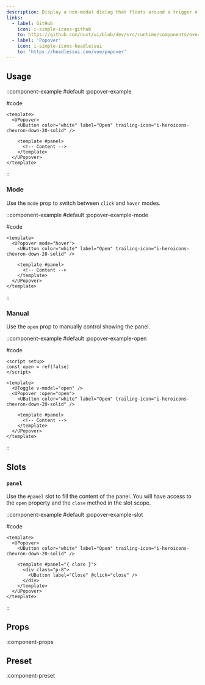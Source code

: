 ```yaml
---
description: Display a non-modal dialog that floats around a trigger element.
links:
  - label: GitHub
    icon: i-simple-icons-github
    to: https://github.com/nuxt/ui/blob/dev/src/runtime/components/overlays/Popover.vue
  - label: 'Popover'
    icon: i-simple-icons-headlessui
    to: 'https://headlessui.com/vue/popover'
---
```


## Usage

::component-example
#default
:popover-example

#code
```vue
<template>
  <UPopover>
    <UButton color="white" label="Open" trailing-icon="i-heroicons-chevron-down-20-solid" />

    <template #panel>
      <!-- Content -->
    </template>
  </UPopover>
</template>
```
::

### Mode

Use the `mode` prop to switch between `click` and `hover` modes.

::component-example
#default
:popover-example-mode

#code
```vue
<template>
  <UPopover mode="hover">
    <UButton color="white" label="Open" trailing-icon="i-heroicons-chevron-down-20-solid" />

    <template #panel>
      <!-- Content -->
    </template>
  </UPopover>
</template>
```
::

### Manual

Use the `open` prop to manually control showing the panel.

::component-example
#default
:popover-example-open

#code
```vue
<script setup>
const open = ref(false)
</script>

<template>
  <UToggle v-model="open" />
  <UPopover :open="open">
    <UButton color="white" label="Open" trailing-icon="i-heroicons-chevron-down-20-solid" />

    <template #panel>
      <!-- Content -->
    </template>
  </UPopover>
</template>
```
::

## Slots

### `panel`

Use the `#panel` slot to fill the content of the panel. You will have access to the `open` property and the `close` method in the slot scope.

::component-example
#default
:popover-example-slot

#code
```vue
<template>
  <UPopover>
    <UButton color="white" label="Open" trailing-icon="i-heroicons-chevron-down-20-solid" />

    <template #panel="{ close }">
      <div class="p-8">
        <UButton label="Close" @click="close" />
      </div>
    </template>
  </UPopover>
</template>
```
::

## Props

:component-props

## Preset

:component-preset
